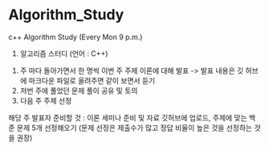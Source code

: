 # Algorithm_Study
c++ Algorithm Study (Every Mon 9 p.m.)

1. 알고리즘 스터디 (언어 : C++)
1) 주 마다 돌아가면서 한 명씩 이번 주 주제 이론에 대해 발표 -> 발표 내용은 깃 허브에 마크다운 파일로 올려주면 같이 보면서 듣기
2) 저번 주에 풀었던 문제 풀이 공유 및 토의
3) 다음 주 주제 선정

해당 주 발표자 준비할 것 : 이론 세미나 준비 및 자료 깃허브에 업로드, 주제에 맞는 백준 문제 5개 선정해오기 (문제 선정은 제출수가 많고 정답 비율이 높은 것을 선정하는 것을 권장)
